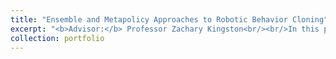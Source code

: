```yaml
---
title: "Ensemble and Metapolicy Approaches to Robotic Behavior Cloning"
excerpt: "<b>Advisor:</b> Professor Zachary Kingston<br/><br/>In this project, I hope to extend the generalization properties of the [link](https://mihdalal.github.io/neuralmotionplanner/ "NeuralMP") approach. My goal is to make use of ensemble Mixture of Experts approach to optimize as a metapolicy such that the combination of experts may generalize better ot unseen environments. Through my current progress, I have been able to implement modified versions of previous works' approaches in training and architecture, and improve the process by which I udnerstand the content of related work."
collection: portfolio
---
```

